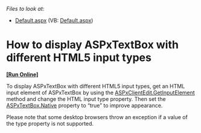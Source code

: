<!-- default file list -->
*Files to look at*:

* [Default.aspx](./CS/WebSite/Default.aspx) (VB: [Default.aspx](./VB/WebSite/Default.aspx))
<!-- default file list end -->
# How to display ASPxTextBox with different HTML5 input types
<!-- run online -->
**[[Run Online]](https://codecentral.devexpress.com/e4316/)**
<!-- run online end -->


<p>To display ASPxTextBox with different HTML5 input types, get an HTML input element of ASPxTextBox by using the <a href="http://documentation.devexpress.com/#AspNet/DevExpressWebASPxEditorsScriptsASPxClientEdit_GetInputElementtopic"><u>ASPxClientEdit.GetInputElement</u></a> method and change the HTML input type property. Then set the <a href="http://documentation.devexpress.com/#AspNet/DevExpressWebASPxEditorsASPxTextBox_Nativetopic"><u>ASPxTextBox.Native</u></a> property to “true” to improve appearance.</p><p>Please note that some desktop browsers throw an exception if a value of the type property is not supported.</p>

<br/>



